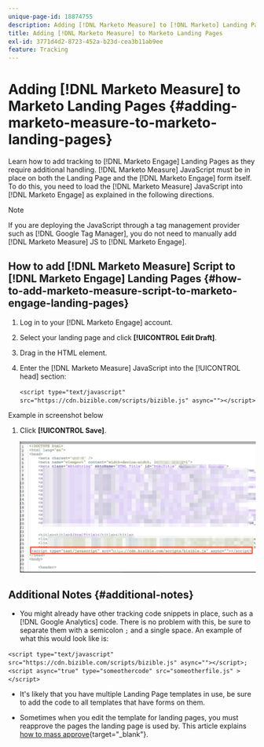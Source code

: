 ```yaml
---
unique-page-id: 18874755
description: Adding [!DNL Marketo Measure] to [!DNL Marketo] Landing Pages - [!DNL Marketo Measure]
title: Adding [!DNL Marketo Measure] to Marketo Landing Pages
exl-id: 3771d4d2-8723-452a-b23d-cea3b11ab9ee
feature: Tracking
---
```

# Adding [!DNL Marketo Measure] to Marketo Landing Pages {#adding-marketo-measure-to-marketo-landing-pages}

Learn how to add tracking to [!DNL Marketo Engage] Landing Pages as they require additional handling. [!DNL Marketo Measure] JavaScript must be in place on both the Landing Page and the [!DNL Marketo Engage] form itself. To do this, you need to load the [!DNL Marketo Measure] JavaScript into [!DNL Marketo Engage] as explained in the following directions.

>[!NOTE]
>
>If you are deploying the JavaScript through a tag management provider such as [!DNL Google Tag Manager], you do not need to manually add [!DNL Marketo Measure] JS to [!DNL Marketo Engage].

## How to add [!DNL Marketo Measure] Script to [!DNL Marketo Engage] Landing Pages {#how-to-add-marketo-measure-script-to-marketo-engage-landing-pages}

1. Log in to your [!DNL Marketo Engage] account.
1. Select your landing page and click **[!UICONTROL Edit Draft]**.
1. Drag in the HTML element.
1. Enter the [!DNL Marketo Measure] JavaScript into the [!UICONTROL head] section:

   `<script type="text/javascript" src="https://cdn.bizible.com/scripts/bizible.js" async=""></script>`

Example in screenshot below

1. Click **[!UICONTROL Save]**.

   ![](assets/adding-bizible-to-marketo-landing-pages-1.png)

## Additional Notes {#additional-notes}

* You might already have other tracking code snippets in place, such as a [!DNL Google Analytics] code. There is no problem with this, be sure to separate them with a semicolon `;` and a single space. An example of what this would look like is:

`<script type="text/javascript" src="https://cdn.bizible.com/scripts/bizible.js" async=""></script>; <script async="true" type="someothercode" src="someotherfile.js" ></script>`

* It's likely that you have multiple Landing Page templates in use, be sure to add the code to all templates that have forms on them.

* Sometimes when you edit the template for landing pages, you must reapprove the pages the landing page is used by. This article explains [how to mass approve](https://experienceleague.adobe.com/docs/marketo/using/product-docs/demand-generation/landing-pages/landing-page-actions/approve-multiple-landing-pages-at-once.html){target="_blank"}.
